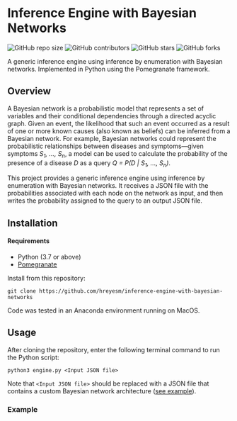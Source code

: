 # Inference Engine with Bayesian Networks
![GitHub repo size](https://img.shields.io/github/repo-size/hreyesm/inference-engine-with-bayesian-networks)
![GitHub contributors](https://img.shields.io/github/contributors/hreyesm/inference-engine-with-bayesian-networks)
![GitHub stars](https://img.shields.io/github/stars/hreyesm/inference-engine-with-bayesian-networks?style=social)
![GitHub forks](https://img.shields.io/github/forks/hreyesm/inference-engine-with-bayesian-networks?style=social)

A generic inference engine using inference by enumeration with Bayesian networks. Implemented in Python using the Pomegranate framework.

## Overview
A Bayesian network is a probabilistic model that represents a set of variables and their conditional dependencies through a directed acyclic graph. Given an event, the likelihood that such an event occurred as a result of one or more known causes (also known as beliefs) can be inferred from a Bayesian network. For example, Bayesian networks could represent the probabilistic relationships between diseases and symptoms—given symptoms *S<sub>1</sub>, ..., S<sub>n</sub>*, a model can be used to calculate the probability of the presence of a disease *D* as a query *Q = P(D | S<sub>1</sub>, ..., S<sub>n</sub>)*.

This project provides a generic inference engine using inference by enumeration with Bayesian networks. It receives a JSON file with the probabilities associated with each node on the network as input, and then writes the probability assigned to the query to an output JSON file.

## Installation

#### Requirements

<ul>
  <li>Python (3.7 or above)</li>
  <li><a href="https://github.com/jmschrei/pomegranate">Pomegranate</a></li>
</ul>

Install from this repository:
```
git clone https://github.com/hreyesm/inference-engine-with-bayesian-networks
```
Code was tested in an Anaconda environment running on MacOS.

## Usage

After cloning the repository, enter the following terminal command to run the Python script:
```
python3 engine.py <Input JSON file>
```
Note that ``<Input JSON file>`` should be replaced with a JSON file that contains a custom Bayesian network architecture ([see example](./README.md/###Example)).

### Example
